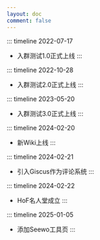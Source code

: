 ```yaml
---
layout: doc
comment: false
---
```

::: timeline 2022-07-17
- 入群测试1.0正式上线
:::

::: timeline 2022-10-28
- 入群测试2.0正式上线
:::

::: timeline 2023-05-20
- 入群测试3.0正式上线
:::

::: timeline 2024-02-20
- 新Wiki上线
:::

::: timeline 2024-02-21
- 引入Giscus作为评论系统
:::

::: timeline 2024-02-22
- HoF名人堂成立
:::

::: timeline 2025-01-05
- 添加Seewo工具页
:::